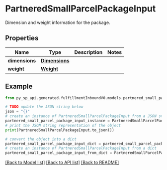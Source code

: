 # PartneredSmallParcelPackageInput

Dimension and weight information for the package.

## Properties

Name | Type | Description | Notes
------------ | ------------- | ------------- | -------------
**dimensions** | [**Dimensions**](Dimensions.md) |  | 
**weight** | [**Weight**](Weight.md) |  | 

## Example

```python
from py_sp_api.generated.fulfillmentInboundV0.models.partnered_small_parcel_package_input import PartneredSmallParcelPackageInput

# TODO update the JSON string below
json = "{}"
# create an instance of PartneredSmallParcelPackageInput from a JSON string
partnered_small_parcel_package_input_instance = PartneredSmallParcelPackageInput.from_json(json)
# print the JSON string representation of the object
print(PartneredSmallParcelPackageInput.to_json())

# convert the object into a dict
partnered_small_parcel_package_input_dict = partnered_small_parcel_package_input_instance.to_dict()
# create an instance of PartneredSmallParcelPackageInput from a dict
partnered_small_parcel_package_input_from_dict = PartneredSmallParcelPackageInput.from_dict(partnered_small_parcel_package_input_dict)
```
[[Back to Model list]](../README.md#documentation-for-models) [[Back to API list]](../README.md#documentation-for-api-endpoints) [[Back to README]](../README.md)


